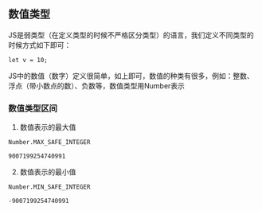 ## 数值类型

JS是弱类型（在定义类型的时候不严格区分类型）的语言，我们定义不同类型的时候方式如下即可：

```
let v = 10;
```

JS中的数值（数字）定义很简单，如上即可，数值的种类有很多，例如：整数、浮点（带小数点的数）、负数等，数值类型用Number表示

### 数值类型区间

1. 数值表示的最大值

```
Number.MAX_SAFE_INTEGER

9007199254740991
```

2. 数值表示的最小值

```
Number.MIN_SAFE_INTEGER

-9007199254740991
```



